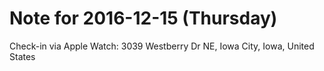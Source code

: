 # Note for 2016-12-15 (Thursday)

Check-in via Apple Watch:
3039 Westberry Dr NE, Iowa City, Iowa, United States
